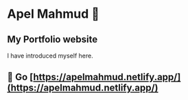 # Apel Mahmud 🧑

## My Portfolio website

I have introduced myself here.

## 🚀 Go [https://apelmahmud.netlify.app/](https://apelmahmud.netlify.app/)

